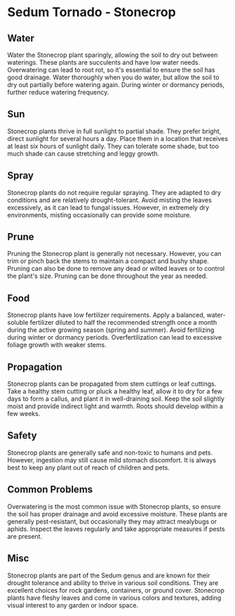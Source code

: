 # Sedum Tornado - Stonecrop

## Water

Water the Stonecrop plant sparingly, allowing the soil to dry out between waterings. These plants are succulents and have low water needs. Overwatering can lead to root rot, so it's essential to ensure the soil has good drainage. Water thoroughly when you do water, but allow the soil to dry out partially before watering again. During winter or dormancy periods, further reduce watering frequency.

## Sun

Stonecrop plants thrive in full sunlight to partial shade. They prefer bright, direct sunlight for several hours a day. Place them in a location that receives at least six hours of sunlight daily. They can tolerate some shade, but too much shade can cause stretching and leggy growth.

## Spray

Stonecrop plants do not require regular spraying. They are adapted to dry conditions and are relatively drought-tolerant. Avoid misting the leaves excessively, as it can lead to fungal issues. However, in extremely dry environments, misting occasionally can provide some moisture.

## Prune

Pruning the Stonecrop plant is generally not necessary. However, you can trim or pinch back the stems to maintain a compact and bushy shape. Pruning can also be done to remove any dead or wilted leaves or to control the plant's size. Pruning can be done throughout the year as needed.

## Food

Stonecrop plants have low fertilizer requirements. Apply a balanced, water-soluble fertilizer diluted to half the recommended strength once a month during the active growing season (spring and summer). Avoid fertilizing during winter or dormancy periods. Overfertilization can lead to excessive foliage growth with weaker stems.

## Propagation

Stonecrop plants can be propagated from stem cuttings or leaf cuttings. Take a healthy stem cutting or pluck a healthy leaf, allow it to dry for a few days to form a callus, and plant it in well-draining soil. Keep the soil slightly moist and provide indirect light and warmth. Roots should develop within a few weeks.

## Safety

Stonecrop plants are generally safe and non-toxic to humans and pets. However, ingestion may still cause mild stomach discomfort. It is always best to keep any plant out of reach of children and pets.

## Common Problems

Overwatering is the most common issue with Stonecrop plants, so ensure the soil has proper drainage and avoid excessive moisture. These plants are generally pest-resistant, but occasionally they may attract mealybugs or aphids. Inspect the leaves regularly and take appropriate measures if pests are present.

## Misc

Stonecrop plants are part of the Sedum genus and are known for their drought tolerance and ability to thrive in various soil conditions. They are excellent choices for rock gardens, containers, or ground cover. Stonecrop plants have fleshy leaves and come in various colors and textures, adding visual interest to any garden or indoor space.
